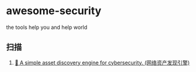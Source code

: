 # awesome-security
the tools help you and help world

## 扫描

1. [🚀 A simple asset discovery engine for cybersecurity. (网络资产发现引擎)](https://github.com/w-digital-scanner/w12scan)
